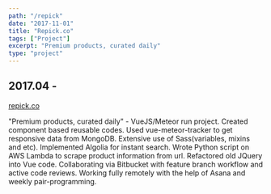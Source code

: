 ```yaml
---
path: "/repick"
date: "2017-11-01"
title: "Repick.co"
tags: ["Project"]
excerpt: "Premium products, curated daily"
type: "project"
---
```


## 2017.04 - 

[repick.co](https://repick.co/)

"Premium products, curated daily" - VueJS/Meteor run project. Created component based reusable codes. Used vue-meteor-tracker to get responsive data from MongoDB. Extensive use of Sass(variables, mixins and etc). Implemented Algolia for instant search. Wrote Python script on AWS Lambda to scrape product information from url. Refactored old JQuery into Vue code. Collaborating via Bitbucket with feature branch workflow and active code reviews. Working fully remotely with the help of Asana and weekly pair-programming.